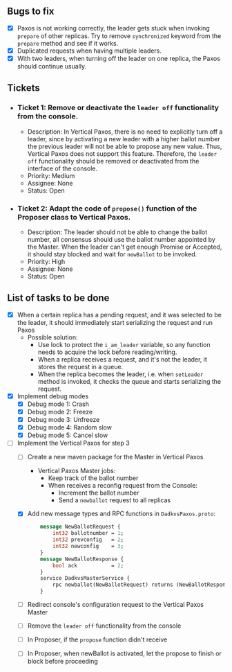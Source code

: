 ## **Bugs to fix**
- [X] Paxos is not working correctly, the leader gets stuck when invoking `prepare` of other replicas. Try to remove `synchronized` keyword 
  from the `prepare` method and see if it works.
- [X] Duplicated requests when having multiple leaders.
- [X] With two leaders, when turning off the leader on one replica, the Paxos should continue usually.

## **Tickets**
- ### Ticket 1: Remove or deactivate the `leader off` functionality from the console.
    - Description: In Vertical Paxos, there is no need to explicitly turn off a leader, since by activating a new leader with a higher ballot number
        the previous leader will not be able to propose any new value. Thus, Vertical Paxos does not support this feature. Therefore, the `leader off` functionality
        should be removed or deactivated from the interface of the console.
    - Priority: Medium
    - Assignee: None
    - Status: Open

- ### Ticket 2: Adapt the code of `propose()` function of the Proposer class to Vertical Paxos.
    - Description: The leader should not be able to change the ballot number, all consensus should use the ballot number appointed by the Master.
        When the leader can't get enough Promise or Accepted, it should stay blocked and wait for `newBallot` to be invoked.
    - Priority: High
    - Assignee: None
    - Status: Open

## **List of tasks to be done**
- [X] When a certain replica has a pending request, and it was selected to be the leader, it should
  immediately start serializing the request and run Paxos
    - Possible solution:
      - Use lock to protect the `i_am_leader` variable, so any function needs to acquire the lock before reading/writing.
      - When a replica receives a request, and it's not the leader, it stores the request in a queue.
      - When the replica becomes the leader, i.e. when `setLeader` method is invoked, it checks the queue and starts serializing the request.
- [X] Implement debug modes
    - [X] Debug mode 1: Crash
    - [X] Debug mode 2: Freeze
    - [X] Debug mode 3: Unfreeze
    - [X] Debug mode 4: Random slow
    - [X] Debug mode 5: Cancel slow
- [ ] Implement the Vertical Paxos for step 3
    - [ ] Create a new maven package for the Master in Vertical Paxos
        - Vertical Paxos Master jobs:
            - Keep track of the ballot number
            - When receives a reconfig request from the Console:
                - Increment the ballot number
                - Send a `newballot` request to all replicas
    - [X] Add new message types and RPC functions in `DadkvsPaxos.proto`:
      ```protobuf
          message NewBallotRequest {
              int32 ballotnumber = 1;
              int32 prevconfig   = 2;
              int32 newconfig    = 3;
          }
          message NewBallotResponse {
              bool ack           = 2;
          }
          service DadkvsMasterService {
              rpc newballot(NewBallotRequest) returns (NewBallotResponse) {}
          }
      ```
    - [ ] Redirect console's configuration request to the Vertical Paxos Master
    - [ ] Remove the `leader off` functionality from the console
    - [ ] In Proposer, if the `propose` function didn't receive
    - [ ] In Proposer, when newBallot is activated, let the propose to finish or block before proceeding

